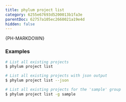 ```yaml
---
title: phylum project list
category: 6255e67693d5200013b1fa3e
parentDoc: 62757a105ec2660021a19e4d
hidden: false
---
```


{PH-MARKDOWN}

### Examples

```sh
# List all existing projects
$ phylum project list

# List all existing projects with json output
$ phylum project list --json

# List all existing projects for the 'sample' group
$ phylum project list -g sample
```
